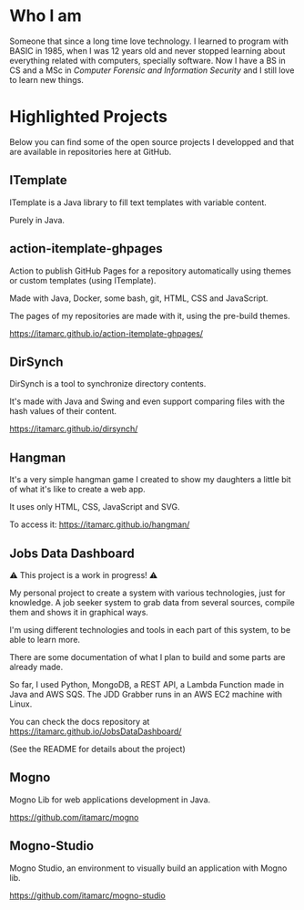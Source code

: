 # Who I am

Someone that since a long time love technology. I learned to program with BASIC in 1985, when I was 12 years old and never stopped learning about everything related with computers, specially software. Now I have a BS in CS and a MSc in *Computer Forensic and Information Security* and I still love to learn new things.

# Highlighted Projects

Below you can find some of the open source projects I developped and that are available in repositories here at GitHub.

## ITemplate

ITemplate is a Java library to fill text templates with variable content.

Purely in Java.

## action-itemplate-ghpages

Action to publish GitHub Pages for a repository automatically using themes or custom templates (using ITemplate).

Made with Java, Docker, some bash, git, HTML, CSS and JavaScript.

The pages of my repositories are made with it, using the pre-build themes.

https://itamarc.github.io/action-itemplate-ghpages/

## DirSynch

DirSynch is a tool to synchronize directory contents.

It's made with Java and Swing and even support comparing files with the hash values of their content.

https://itamarc.github.io/dirsynch/

## Hangman

It's a very simple hangman game I created to show my daughters a little bit of what it's like to create a web app.

It uses only HTML, CSS, JavaScript and SVG.

To access it:
https://itamarc.github.io/hangman/

## Jobs Data Dashboard

⚠️ This project is a work in progress! ⚠️

My personal project to create a system with various technologies, just for knowledge. A job seeker system to grab data from several sources, compile them and shows it in graphical ways.

I'm using different technologies and tools in each part of this system, to be able to learn more.

There are some documentation of what I plan to build and some parts are already made.

So far, I used Python, MongoDB, a REST API, a Lambda Function made in Java and AWS SQS. The JDD Grabber runs in an AWS EC2 machine with Linux.

You can check the docs repository at https://itamarc.github.io/JobsDataDashboard/

(See the README for details about the project)

## Mogno

Mogno Lib for web applications development in Java.

https://github.com/itamarc/mogno

## Mogno-Studio

Mogno Studio, an environment to visually build an application with Mogno lib.

https://github.com/itamarc/mogno-studio
